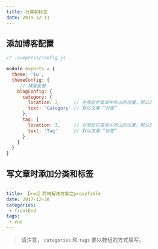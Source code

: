 ```yaml
---
title: 分类和标签
date: 2019-12-11
---
```


## 添加博客配置

```javascript
// .vuepress/config.js

module.exports = {
  theme: 'iu',
  themeConfig: {
     // 博客配置
    blogConfig: {
      category: {
        location: 2,     // 在导航栏菜单中所占的位置，默认2
        text: 'Category' // 默认文案 “分类”
      },
      tag: {
        location: 3,     // 在导航栏菜单中所占的位置，默认3
        text: 'Tag'      // 默认文案 “标签”
      }
    }
  }
}
```

## 写文章时添加分类和标签

```yaml
---
title: 【vue】跨域解决方案之proxyTable
date: 2017-12-28
categories:
 - frontEnd
tags:
 - vue
---
```

> 请注意， `categories` 和 `tags` 要以数组的方式填写。
